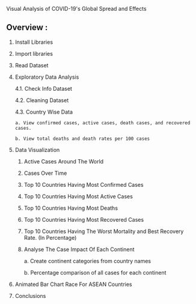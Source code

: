 Visual Analysis of COVID-19's Global Spread and Effects

Overview :
---------------------------------
1. Install Libraries
2. Import libraries
3. Read Dataset
4. Exploratory Data Analysis
   
   4.1. Check Info Dataset
   
   4.2. Cleaning Dataset
   
   4.3. Country Wise Data
   
   	   a. View confirmed cases, active cases, death cases, and recovered cases.
   
   	   b. View total deaths and death rates per 100 cases
   
6. Data Visualization
   1) Active Cases Around The World
   2) Cases Over Time
   3) Top 10 Countries Having Most Confirmed Cases
   4) Top 10 Countries Having Most Active Cases
   5) Top 10 Countries Having Most Deaths
   6) Top 10 Countries Having Most Recovered Cases
   7) Top 10 Countries Having The Worst Mortality and Best Recovery Rate. (In Percentage)
   8) Analyse The Case Impact Of Each Continent

      a. Create continent categories from country names

      b. Percentage comparison of all cases for each continent
      
7. Animated Bar Chart Race For ASEAN Countries
8. Conclusions
